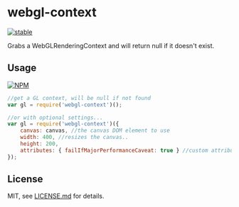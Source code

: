 # webgl-context

[![stable](http://badges.github.io/stability-badges/dist/stable.svg)](http://github.com/badges/stability-badges)

Grabs a WebGLRenderingContext and will return null if it doesn't exist.

## Usage

[![NPM](https://nodei.co/npm/webgl-context.png)](https://nodei.co/npm/webgl-context/)

```js
//get a GL context, will be null if not found
var gl = require('webgl-context')();
```

```js
//or with optional settings...
var gl = require('webgl-context')({
	canvas: canvas, //the canvas DOM element to use
	width: 400, //resizes the canvas..
	height: 200, 
	attributes: { failIfMajorPerformanceCaveat: true } //custom attributes
});
```

## License

MIT, see [LICENSE.md](http://github.com/mattdesl/webgl-context/blob/master/LICENSE.md) for details.
